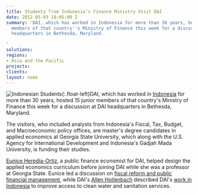```yaml
---
title: Students from Indonesia’s Finance Ministry Visit DAI
date: 2012-05-03 18:05:00 Z
summary: 'DAI, which has worked in Indonesia for more than 30 years, hosted 15 junior
  members of that country''s Ministry of Finance this week for a discussion at DAI
  headquarters in Bethesda, Maryland.

'
solutions: 
regions:
- Asia and the Pacific
projects: 
clients: 
layout: node
---
```


![Indonesian Students][1]{:.float-left}DAI, which has worked in [Indonesia][2] for more than 30 years, hosted 15 junior members of that country's Ministry of Finance this week for a discussion at DAI headquarters in Bethesda, Maryland.

The visitors, who included analysts from Indonesia's Fiscal, Tax, Budget, and Macroeconomic policy offices, are master's degree candidates in applied economics at Georgia State University, which along with the U.S. Agency for International Development and Indonesia's Gadjah Mada University, is funding their studies.

[Eunice Heredia-Ortiz][3], a public finance economist for DAI, helped design the applied economics curriculum before joining DAI while she was a professor at Georgia State. Eunice led a discussion on [fiscal reform and public financial management][4], while DAI's [Allen Hollenbach][5] described DAI's [work in Indonesia][6] to improve access to clean water and sanitation services.

[1]: https://assetify-dai.com/news/IndonesianStudents.jpg
[2]: /uploads/indonesia.pdf
[3]: /who-we-are/our-team/eunice-heredia-ortiz
[4]: /our-work/solutions/fiscal-institutions
[5]: /who-we-are/our-team/allen-hollenbach
[6]: /our-work/projects/indonesia-environmental-services-program-esp
